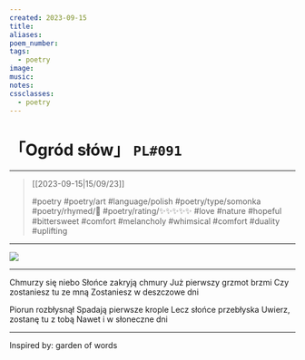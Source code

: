```yaml
---
created: 2023-09-15
title:
aliases:
poem_number:
tags:
  - poetry
image:
music:
notes:
cssclasses:
  - poetry
---
```

# 「Ogród słów」 `PL#091`

---

> [[2023-09-15|15/09/23]]
> 
> #poetry 
> #poetry/art 
> #language/polish 
> #poetry/type/somonka 
> #poetry/rhymed/🔴 
> #poetry/rating/✨✨✨✨✨ 
> #love #nature #hopeful #bittersweet #comfort #melancholy #whimsical #comfort #duality #uplifting 

---

![](https://w.wallhaven.cc/full/zx/wallhaven-zxyqpv.jpg)

---

Chmurzy się niebo
Słońce zakryją chmury
Już pierwszy grzmot brzmi
Czy zostaniesz tu ze mną
Zostaniesz w deszczowe dni

Piorun rozbłysnął
Spadają pierwsze krople
Lecz słońce przebłyska
Uwierz, zostanę tu z tobą
Nawet i w słoneczne dni

---

Inspired by: garden of words